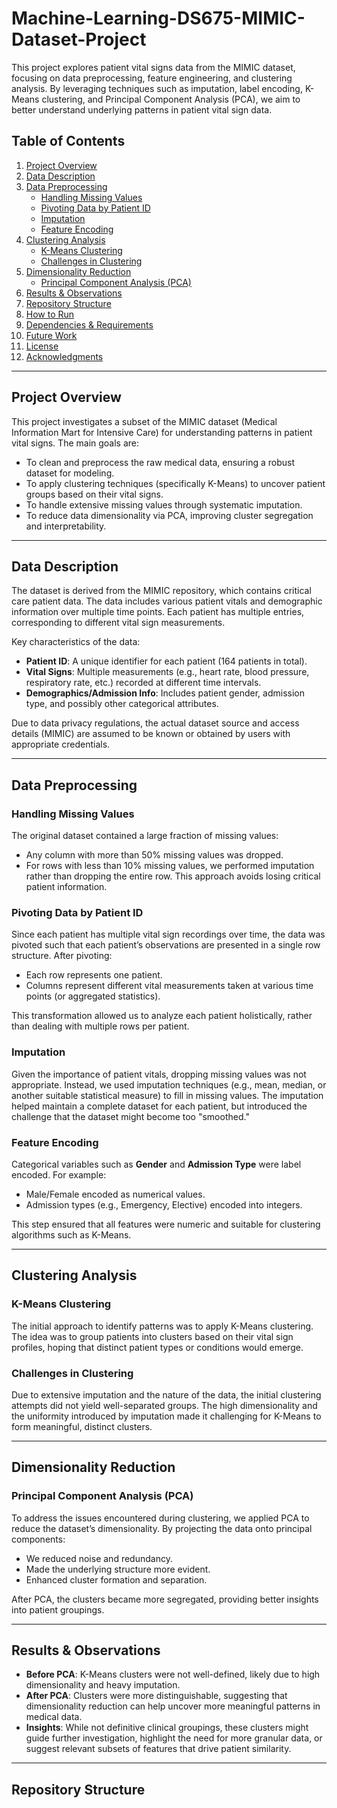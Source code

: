 # Machine-Learning-DS675-MIMIC-Dataset-Project


This project explores patient vital signs data from the MIMIC dataset, focusing on data preprocessing, feature engineering, and clustering analysis. By leveraging techniques such as imputation, label encoding, K-Means clustering, and Principal Component Analysis (PCA), we aim to better understand underlying patterns in patient vital sign data.

## Table of Contents

1. [Project Overview](#project-overview)
2. [Data Description](#data-description)
3. [Data Preprocessing](#data-preprocessing)
   - [Handling Missing Values](#handling-missing-values)
   - [Pivoting Data by Patient ID](#pivoting-data-by-patient-id)
   - [Imputation](#imputation)
   - [Feature Encoding](#feature-encoding)
4. [Clustering Analysis](#clustering-analysis)
   - [K-Means Clustering](#k-means-clustering)
   - [Challenges in Clustering](#challenges-in-clustering)
5. [Dimensionality Reduction](#dimensionality-reduction)
   - [Principal Component Analysis (PCA)](#principal-component-analysis-pca)
6. [Results & Observations](#results--observations)
7. [Repository Structure](#repository-structure)
8. [How to Run](#how-to-run)
9. [Dependencies & Requirements](#dependencies--requirements)
10. [Future Work](#future-work)
11. [License](#license)
12. [Acknowledgments](#acknowledgments)

---

## Project Overview

This project investigates a subset of the MIMIC dataset (Medical Information Mart for Intensive Care) for understanding patterns in patient vital signs. The main goals are:

- To clean and preprocess the raw medical data, ensuring a robust dataset for modeling.
- To apply clustering techniques (specifically K-Means) to uncover patient groups based on their vital signs.
- To handle extensive missing values through systematic imputation.
- To reduce data dimensionality via PCA, improving cluster segregation and interpretability.

---

## Data Description

The dataset is derived from the MIMIC repository, which contains critical care patient data. The data includes various patient vitals and demographic information over multiple time points. Each patient has multiple entries, corresponding to different vital sign measurements.

Key characteristics of the data:
- **Patient ID**: A unique identifier for each patient (164 patients in total).
- **Vital Signs**: Multiple measurements (e.g., heart rate, blood pressure, respiratory rate, etc.) recorded at different time intervals.
- **Demographics/Admission Info**: Includes patient gender, admission type, and possibly other categorical attributes.
  
Due to data privacy regulations, the actual dataset source and access details (MIMIC) are assumed to be known or obtained by users with appropriate credentials.

---

## Data Preprocessing

### Handling Missing Values

The original dataset contained a large fraction of missing values:
- Any column with more than 50% missing values was dropped.
- For rows with less than 10% missing values, we performed imputation rather than dropping the entire row. This approach avoids losing critical patient information.
  
### Pivoting Data by Patient ID

Since each patient has multiple vital sign recordings over time, the data was pivoted such that each patient’s observations are presented in a single row structure. After pivoting:
- Each row represents one patient.
- Columns represent different vital measurements taken at various time points (or aggregated statistics).

This transformation allowed us to analyze each patient holistically, rather than dealing with multiple rows per patient.

### Imputation

Given the importance of patient vitals, dropping missing values was not appropriate. Instead, we used imputation techniques (e.g., mean, median, or another suitable statistical measure) to fill in missing values. The imputation helped maintain a complete dataset for each patient, but introduced the challenge that the dataset might become too "smoothed."
  
### Feature Encoding

Categorical variables such as **Gender** and **Admission Type** were label encoded. For example:
- Male/Female encoded as numerical values.
- Admission types (e.g., Emergency, Elective) encoded into integers.

This step ensured that all features were numeric and suitable for clustering algorithms such as K-Means.

---

## Clustering Analysis

### K-Means Clustering

The initial approach to identify patterns was to apply K-Means clustering. The idea was to group patients into clusters based on their vital sign profiles, hoping that distinct patient types or conditions would emerge.

### Challenges in Clustering

Due to extensive imputation and the nature of the data, the initial clustering attempts did not yield well-separated groups. The high dimensionality and the uniformity introduced by imputation made it challenging for K-Means to form meaningful, distinct clusters.

---

## Dimensionality Reduction

### Principal Component Analysis (PCA)

To address the issues encountered during clustering, we applied PCA to reduce the dataset’s dimensionality. By projecting the data onto principal components:
- We reduced noise and redundancy.
- Made the underlying structure more evident.
- Enhanced cluster formation and separation.

After PCA, the clusters became more segregated, providing better insights into patient groupings.

---

## Results & Observations

- **Before PCA**: K-Means clusters were not well-defined, likely due to high dimensionality and heavy imputation.
- **After PCA**: Clusters were more distinguishable, suggesting that dimensionality reduction can help uncover more meaningful patterns in medical data.
- **Insights**: While not definitive clinical groupings, these clusters might guide further investigation, highlight the need for more granular data, or suggest relevant subsets of features that drive patient similarity.

---

## Repository Structure
